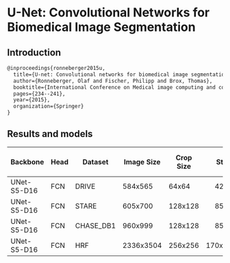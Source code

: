 # U-Net: Convolutional Networks for Biomedical Image Segmentation

## Introduction

```latex
@inproceedings{ronneberger2015u,
  title={U-net: Convolutional networks for biomedical image segmentation},
  author={Ronneberger, Olaf and Fischer, Philipp and Brox, Thomas},
  booktitle={International Conference on Medical image computing and computer-assisted intervention},
  pages={234--241},
  year={2015},
  organization={Springer}
}
```

## Results and models

| Backbone | Head | Dataset | Image Size | Crop Size | Stride | Lr schd | Mem (GB) | Inf time (fps) | Dice  |                                                                                                                                                                                         download                                                                                                                                                                                         |
|--------|----------|----------|----------|-----------|--------:|----------|----------------|------:|--------------:|------------------------------------------------------------------------------------------------------------------------------------------------------------------------------------------------------------------------------------------------------------------------------------------------------------------------------------------------------------------------------------------|
| UNet-S5-D16 | FCN  | DRIVE   |   584x565 |      64x64 |          42x42 | 40000 |         0.596 |  1.63 | 78.67 | [model](https://download.openmmlab.com/mmsegmentation/v0.5/unet/unet_s5-d16_64x64_40k_drive/unet_s5-d16_64x64_40k_drive_20201223_191051-9cd163b8.pth) &#124; [log](https://download.openmmlab.com/mmsegmentation/v0.5/unet/unet_s5-d16_64x64_40k_drive/unet_s5-d16_64x64_40k_drive-20201223_191051.log.json)         |
| UNet-S5-D16 | FCN  | STARE   |   605x700 |      128x128 |          85x85 | 40000 |         0.984 |  4.72 | 81.02 | [model](https://download.openmmlab.com/mmsegmentation/v0.5/unet/unet_s5-d16_128x128_40k_stare/unet_s5-d16_128x128_40k_stare_20201223_191051-e5439846.pth) &#124; [log](https://download.openmmlab.com/mmsegmentation/v0.5/unet/unet_s5-d16_128x128_40k_stare/unet_s5-d16_128x128_40k_stare-20201223_191051.log.json)         |
| UNet-S5-D16 | FCN  | CHASE_DB1   |   960x999 |      128x128 |          85x85 | 40000 |         0.984 |  2.20 | 80.24 | [model](https://download.openmmlab.com/mmsegmentation/v0.5/unet/unet_s5-d16_128x128_40k_chase_db1/unet_s5-d16_128x128_40k_chase_db1_20201223_191051-8b16ca0b.pth) &#124; [log](https://download.openmmlab.com/mmsegmentation/v0.5/unet/unet_s5-d16_128x128_40k_chase_db1/unet_s5-d16_128x128_40k_chase_db1-20201223_191051.log.json)         |
| UNet-S5-D16 | FCN  | HRF   |   2336x3504 |      256x256 |          170x170 | 40000 |         0.984 |  8.07 | 80.96 | [model](https://download.openmmlab.com/mmsegmentation/v0.5/unet/unet_s5-d16_256x256_40k_hrf/unet_s5-d16_256x256_40k_hrf_20201223_191051-f896d006.pth) &#124; [log](https://download.openmmlab.com/mmsegmentation/v0.5/unet/unet_s5-d16_256x256_40k_hrf/unet_s5-d16_256x256_40k_hrf-20201223_191051.log.json)         |
